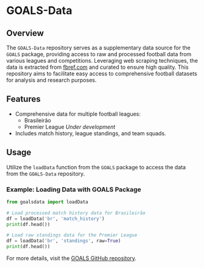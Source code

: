 # GOALS-Data

## Overview

The `GOALS-Data` repository serves as a supplementary data source for the `GOALS` package, providing access to raw and processed football data from various leagues and competitions. Leveraging web scraping techniques, the data is extracted from [fbref.com](https://fbref.com) and curated to ensure high quality. This repository aims to facilitate easy access to comprehensive football datasets for analysis and research purposes.

## Features

- Comprehensive data for multiple football leagues:
  - Brasileirão
  - Premier League *Under development*
- Includes match history, league standings, and team squads.

## Usage

Utilize the `loadData` function from the `GOALS` package to access the data from the `GOALS-Data` repository.

### Example: Loading Data with GOALS Package

```python
from goalsdata import loadData

# Load processed match history data for Brasileirão
df = loadData('br', 'match_history')
print(df.head())

# Load raw standings data for the Premier League
df = loadData('br', 'standings', raw=True)
print(df.head())
```

For more details, visit the [GOALS GitHub repository](https://github.com/salvnetto/GOALS-Data).

